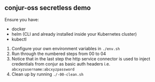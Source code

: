 ## conjur-oss secretless demo

Ensure you have:

+ docker
+ helm (CLI and already installed inside your Kubernetes cluster)
+ kubectl

1. Configure your own environment variables in `./env.sh`
1. Run through the numbered steps from 00 to 04
1. Notice that in the last step the http service connector is used to inject credentials from conjur as basic auth headers i.e. `abcxyzusername:abcxyzpassword`
1. Clean up by running `./-00-clean.sh`
